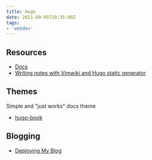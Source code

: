 ```yaml
---
title: Hugo
date: 2021-09-05T10:35:00Z
tags:
- 'webdev'
---
```


## Resources

* [Docs](https://gohugo.io/documentation/)
* [Writing notes with Vimwiki and Hugo static generator](https://cristianpb.github.io/blog/vimwiki-hugo)

## Themes

Simple and "just works" docs theme
* [hugo-book](https://github.com/alex-shpak/hugo-book)

## Blogging

* [Deploying My Blog](20210905184127-deploying-my-blog.md)

